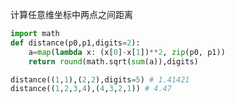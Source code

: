 计算任意维坐标中两点之间距离

```python
import math
def distance(p0,p1,digits=2):
    a=map(lambda x: (x[0]-x[1])**2, zip(p0, p1))
    return round(math.sqrt(sum(a)),digits)
```

```python
distance((1,1),(2,2),digits=5) # 1.41421
distance((1,2,3,4),(4,3,2,1)) # 4.47
```

